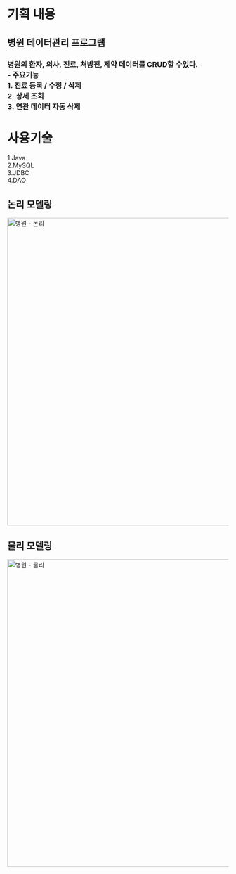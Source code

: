 
<h1>기획 내용</h1>
<h2>병원 데이터관리 프로그램</h2>
<h3>병원의 환자, 의사, 진료, 처방전, 제약 데이터를 CRUD할 수있다.
    <br>
- 주요기능 <br>
    1. 진료 등록 / 수정 / 삭제 <br>
    2. 상세 조회 <br>
    3. 연관 데이터 자동 삭제

</h3>

<h1>사용기술</h1>
1.Java <br>
2.MySQL <br>
3.JDBC <br>
4.DAO 

<h2>논리 모델링</h2>
<img width="850" height="700" alt="병원 - 논리" src="https://github.com/user-attachments/assets/cdf747fc-df27-4567-a1cf-8e4285e82c23" />



<h2>물리 모델링</h2>
<img width="850" height="700" alt="병원 - 물리" src="https://github.com/user-attachments/assets/6cec64a0-6eb1-4854-85a2-6cd6102d441f" />





